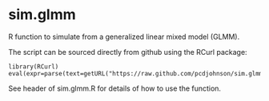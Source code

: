 sim.glmm
========

R function to simulate from a generalized linear mixed model (GLMM).

The script can be sourced directly from github using the RCurl package:

    library(RCurl)
    eval(expr=parse(text=getURL("https://raw.github.com/pcdjohnson/sim.glmm/master/sim.glmm.R")))

See header of sim.glmm.R for details of how to use the function.
